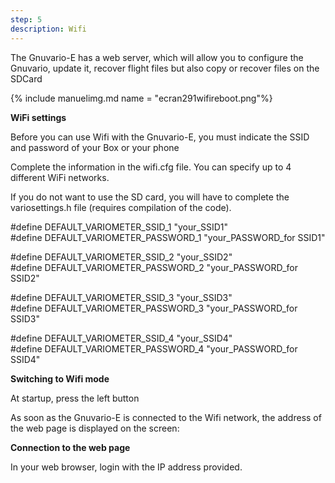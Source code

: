 ```yaml
---
step: 5
description: Wifi
---
```


The Gnuvario-E has a web server, which will allow you to configure the Gnuvario, update it,
  recover flight files but also copy or recover files on the SDCard
 
{% include manuelimg.md name = "ecran291wifireboot.png"%}

**WiFi settings**

Before you can use Wifi with the Gnuvario-E, you must indicate the SSID and password of your Box or your phone

Complete the information in the wifi.cfg file. You can specify up to 4 different WiFi networks.

If you do not want to use the SD card, you will have to complete the variosettings.h file (requires compilation of the code).


#define DEFAULT_VARIOMETER_SSID_1													"your_SSID1"   
#define DEFAULT_VARIOMETER_PASSWORD_1											"your_PASSWORD_for SSID1"   

#define DEFAULT_VARIOMETER_SSID_2													"your_SSID2"   
#define DEFAULT_VARIOMETER_PASSWORD_2											"your_PASSWORD_for SSID2"   

#define DEFAULT_VARIOMETER_SSID_3													"your_SSID3"   
#define DEFAULT_VARIOMETER_PASSWORD_3											"your_PASSWORD_for SSID3"   

#define DEFAULT_VARIOMETER_SSID_4													"your_SSID4"   
#define DEFAULT_VARIOMETER_PASSWORD_4											"your_PASSWORD_for SSID4"   

**Switching to Wifi mode**

At startup, press the left button

As soon as the Gnuvario-E is connected to the Wifi network, the address of the web page is displayed on the screen:



**Connection to the web page**

In your web browser, login with the IP address provided.




